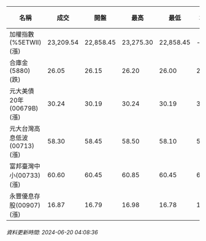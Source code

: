 | 名稱 | 成交 | 開盤 | 最高 | 最低 | 均價 | 成交金額(億) | 昨收 | 漲跌幅 | 漲跌 | 總量 | 昨量 | 振幅 |
| -------- | -------- | -------- | -------- |-------- | -------- | -------- |-------- |-------- |-------- | -------- | -------- |-------- |
|加權指數(%5ETWII) (漲)|23,209.54|22,858.45|23,275.30|22,858.45|-|6,033.44|22,757.43|1.99%|452.11|11,467,966|0|1.83%|
|合庫金(5880) (跌)|26.05|26.15|26.20|26.00|26.09|3.67|26.15|0.38%|0.10|14,058|8,827|0.76%|
|元大美債20年(00679B) (漲)|30.24|30.19|30.24|30.19|30.22|22.55|30.03|0.70%|0.21|74,603|37,847|0.17%|
|元大台灣高息低波(00713) (漲)|58.30|58.45|58.50|58.10|58.36|16.99|57.90|0.69%|0.40|29,114|37,117|0.69%|
|富邦臺灣中小(00733) (漲)|60.60|60.45|60.85|60.45|60.65|1.48|60.35|0.41%|0.25|2,448|1,917|0.66%|
|永豐優息存股(00907) (漲)|16.87|16.79|16.98|16.78|16.87|0.862|16.74|0.78%|0.13|5,107|2,784|1.19%|
###### 資料更新時間: 2024-06-20 04:08:36